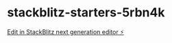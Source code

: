 # stackblitz-starters-5rbn4k

[Edit in StackBlitz next generation editor ⚡️](https://stackblitz.com/~/github.com/leonardovini74/stackblitz-starters-5rbn4k)
